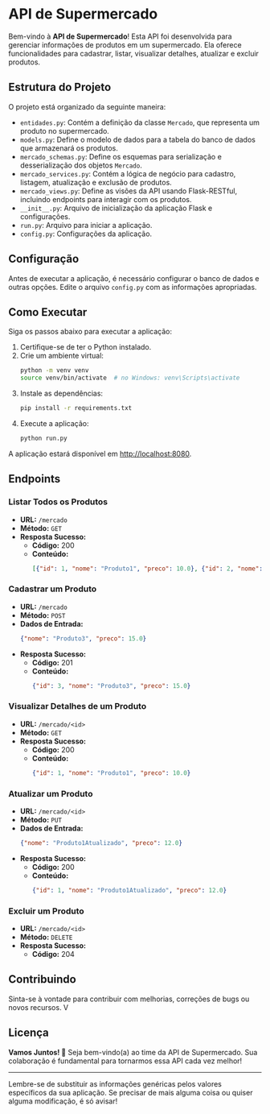 # API de Supermercado

Bem-vindo à **API de Supermercado**! Esta API foi desenvolvida para gerenciar informações de produtos em um supermercado. Ela oferece funcionalidades para cadastrar, listar, visualizar detalhes, atualizar e excluir produtos.

## Estrutura do Projeto

O projeto está organizado da seguinte maneira:

- `entidades.py`: Contém a definição da classe `Mercado`, que representa um produto no supermercado.
- `models.py`: Define o modelo de dados para a tabela do banco de dados que armazenará os produtos.
- `mercado_schemas.py`: Define os esquemas para serialização e desserialização dos objetos `Mercado`.
- `mercado_services.py`: Contém a lógica de negócio para cadastro, listagem, atualização e exclusão de produtos.
- `mercado_views.py`: Define as visões da API usando Flask-RESTful, incluindo endpoints para interagir com os produtos.
- `__init__.py`: Arquivo de inicialização da aplicação Flask e configurações.
- `run.py`: Arquivo para iniciar a aplicação.
- `config.py`: Configurações da aplicação.

## Configuração

Antes de executar a aplicação, é necessário configurar o banco de dados e outras opções. Edite o arquivo `config.py` com as informações apropriadas.

## Como Executar

Siga os passos abaixo para executar a aplicação:

1. Certifique-se de ter o Python instalado.
2. Crie um ambiente virtual:
   ```bash
   python -m venv venv
   source venv/bin/activate  # no Windows: venv\Scripts\activate
   ```
3. Instale as dependências:
   ```bash
   pip install -r requirements.txt
   ```
4. Execute a aplicação:
   ```bash
   python run.py
   ```
A aplicação estará disponível em [http://localhost:8080](http://localhost:8080).

## Endpoints

### Listar Todos os Produtos

- **URL:** `/mercado`
- **Método:** `GET`
- **Resposta Sucesso:**
  - **Código:** 200
  - **Conteúdo:**
    ```json
    [{"id": 1, "nome": "Produto1", "preco": 10.0}, {"id": 2, "nome": "Produto2", "preco": 20.0}]
    ```

### Cadastrar um Produto

- **URL:** `/mercado`
- **Método:** `POST`
- **Dados de Entrada:**
  ```json
  {"nome": "Produto3", "preco": 15.0}
  ```
- **Resposta Sucesso:**
  - **Código:** 201
  - **Conteúdo:**
    ```json
    {"id": 3, "nome": "Produto3", "preco": 15.0}
    ```

### Visualizar Detalhes de um Produto

- **URL:** `/mercado/<id>`
- **Método:** `GET`
- **Resposta Sucesso:**
  - **Código:** 200
  - **Conteúdo:**
    ```json
    {"id": 1, "nome": "Produto1", "preco": 10.0}
    ```

### Atualizar um Produto

- **URL:** `/mercado/<id>`
- **Método:** `PUT`
- **Dados de Entrada:**
  ```json
  {"nome": "Produto1Atualizado", "preco": 12.0}
  ```
- **Resposta Sucesso:**
  - **Código:** 200
  - **Conteúdo:**
    ```json
    {"id": 1, "nome": "Produto1Atualizado", "preco": 12.0}
    ```

### Excluir um Produto

- **URL:** `/mercado/<id>`
- **Método:** `DELETE`
- **Resposta Sucesso:**
  - **Código:** 204

## Contribuindo

Sinta-se à vontade para contribuir com melhorias, correções de bugs ou novos recursos. V

## Licença

**Vamos Juntos! 🚀** Seja bem-vindo(a) ao time da API de Supermercado. Sua colaboração é fundamental para tornarmos essa API cada vez melhor!

---

Lembre-se de substituir as informações genéricas pelos valores específicos da sua aplicação. Se precisar de mais alguma coisa ou quiser alguma modificação, é só avisar!
